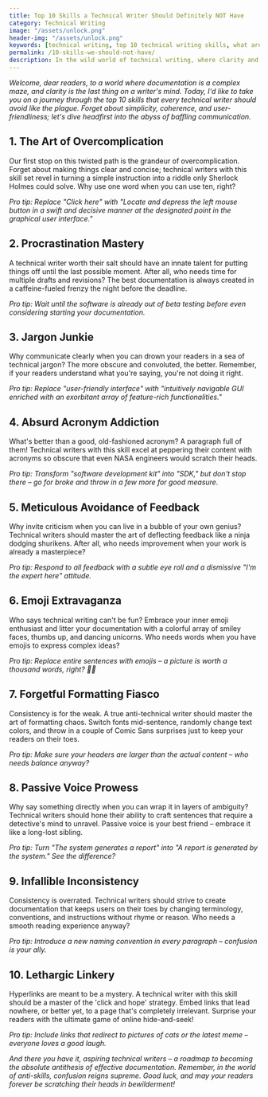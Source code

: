 ```yaml
---
title: Top 10 Skills a Technical Writer Should Definitely NOT Have
category: Technical Writing
image: "/assets/unlock.png"
header-img: "/assets/unlock.png"
keywords: [technical writing, top 10 technical writing skills, what are top 10 technical writing skills, how to become a technical writer, documentation, anti-skills, humor, satire, writing tips, communication, clarity, sarcasm, jargon, procrastination, feedback, emojis, formatting, passive voice, inconsistency, hyperlinking, SEO, user-friendly, skills to avoid, acronyms, consistency, links]
permalink: /10-skills-we-should-not-have/
description: In the wild world of technical writing, where clarity and simplicity are usually the keys to success, join us on a tongue-in-cheek journey through the "Anti-Resume" – a satirical exploration of the top 10 skills a technical writer should never possess. Discover how to transform simple instructions into baffling riddles, drown your readers in a sea of technical jargon, and pepper your content with a smattering of obscure acronyms. Learn how to deflect feedback like a ninja, transform entire sentences into emojis, and create formatting chaos with inconsistent fonts and text colors. Finally, master the 'click and hope' strategy with links that lead nowhere or to the latest meme. Welcome to the dark side of documentation – where confusion reigns supreme and clarity is the stuff of myths.
---
```


*Welcome, dear readers, to a world where documentation is a complex maze, and clarity is the last thing on a writer's mind. Today, I'd like to take you on a journey through the top 10 skills that every technical writer should avoid like the plague. Forget about simplicity, coherence, and user-friendliness; let's dive headfirst into the abyss of baffling communication.*

<script async src="https://pagead2.googlesyndication.com/pagead/js/adsbygoogle.js?client=ca-pub-7149683584202371"
     crossorigin="anonymous"></script>
<!-- AddTitleOne -->
<ins class="adsbygoogle"
     style="display:block"
     data-ad-client="ca-pub-7149683584202371"
     data-ad-slot="7422872052"
     data-ad-format="auto"
     data-full-width-responsive="true"></ins>
<script>
     (adsbygoogle = window.adsbygoogle || []).push({});
</script>

## 1. The Art of Overcomplication

Our first stop on this twisted path is the grandeur of overcomplication. Forget about making things clear and concise; technical writers with this skill set revel in turning a simple instruction into a riddle only Sherlock Holmes could solve. Why use one word when you can use ten, right?

*Pro tip: Replace "Click here" with "Locate and depress the left mouse button in a swift and decisive manner at the designated point in the graphical user interface."*

## 2. Procrastination Mastery

A technical writer worth their salt should have an innate talent for putting things off until the last possible moment. After all, who needs time for multiple drafts and revisions? The best documentation is always created in a caffeine-fueled frenzy the night before the deadline.

*Pro tip: Wait until the software is already out of beta testing before even considering starting your documentation.*

## 3. Jargon Junkie

Why communicate clearly when you can drown your readers in a sea of technical jargon? The more obscure and convoluted, the better. Remember, if your readers understand what you're saying, you're not doing it right.

*Pro tip: Replace "user-friendly interface" with "intuitively navigable GUI enriched with an exorbitant array of feature-rich functionalities."*

## 4. Absurd Acronym Addiction

What's better than a good, old-fashioned acronym? A paragraph full of them! Technical writers with this skill excel at peppering their content with acronyms so obscure that even NASA engineers would scratch their heads.

*Pro tip: Transform "software development kit" into "SDK," but don't stop there – go for broke and throw in a few more for good measure.*

## 5. Meticulous Avoidance of Feedback

Why invite criticism when you can live in a bubble of your own genius? Technical writers should master the art of deflecting feedback like a ninja dodging shurikens. After all, who needs improvement when your work is already a masterpiece?

*Pro tip: Respond to all feedback with a subtle eye roll and a dismissive "I'm the expert here" attitude.*

## 6. Emoji Extravaganza

Who says technical writing can't be fun? Embrace your inner emoji enthusiast and litter your documentation with a colorful array of smiley faces, thumbs up, and dancing unicorns. Who needs words when you have emojis to express complex ideas?

*Pro tip: Replace entire sentences with emojis – a picture is worth a thousand words, right? 🤷‍♂️*

## 7. Forgetful Formatting Fiasco

Consistency is for the weak. A true anti-technical writer should master the art of formatting chaos. Switch fonts mid-sentence, randomly change text colors, and throw in a couple of Comic Sans surprises just to keep your readers on their toes.

*Pro tip: Make sure your headers are larger than the actual content – who needs balance anyway?*

## 8. Passive Voice Prowess

Why say something directly when you can wrap it in layers of ambiguity? Technical writers should hone their ability to craft sentences that require a detective's mind to unravel. Passive voice is your best friend – embrace it like a long-lost sibling.

*Pro tip: Turn "The system generates a report" into "A report is generated by the system." See the difference?*

## 9. Infallible Inconsistency

Consistency is overrated. Technical writers should strive to create documentation that keeps users on their toes by changing terminology, conventions, and instructions without rhyme or reason. Who needs a smooth reading experience anyway?

*Pro tip: Introduce a new naming convention in every paragraph – confusion is your ally.*

## 10. Lethargic Linkery

Hyperlinks are meant to be a mystery. A technical writer with this skill should be a master of the 'click and hope' strategy. Embed links that lead nowhere, or better yet, to a page that's completely irrelevant. Surprise your readers with the ultimate game of online hide-and-seek!

*Pro tip: Include links that redirect to pictures of cats or the latest meme – everyone loves a good laugh.*

*And there you have it, aspiring technical writers – a roadmap to becoming the absolute antithesis of effective documentation. Remember, in the world of anti-skills, confusion reigns supreme. Good luck, and may your readers forever be scratching their heads in bewilderment!*